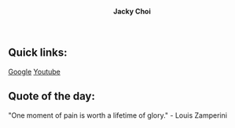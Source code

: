 <p align="center">
  <b>Jacky Choi</b><br>
    <br><br>
  </p>
  
Quick links:
---
[Google](https://www.google.com/)
[Youtube](https://www.youtube.com/)


Quote of the day:
---
"One moment of pain is worth a lifetime of glory." - Louis Zamperini
